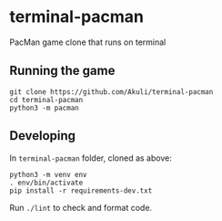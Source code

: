 # terminal-pacman
PacMan game clone that runs on terminal


## Running the game

```
git clone https://github.com/Akuli/terminal-pacman
cd terminal-pacman
python3 -m pacman
```

## Developing

In `terminal-pacman` folder, cloned as above:

```
python3 -m venv env
. env/bin/activate
pip install -r requirements-dev.txt
```

Run `./lint` to check and format code.
